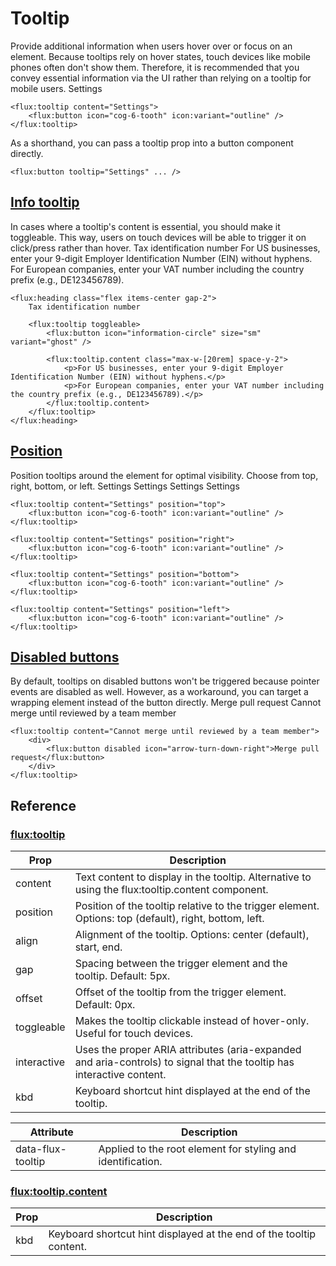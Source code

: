 #  Tooltip 
Provide additional information when users hover over or focus on an element.
Because tooltips rely on hover states, touch devices like mobile phones often don't show them. Therefore, it is recommended that you convey essential information via the UI rather than relying on a tooltip for mobile users.
Settings 
 
```
<flux:tooltip content="Settings">
    <flux:button icon="cog-6-tooth" icon:variant="outline" />
</flux:tooltip>  
```

As a shorthand, you can pass a tooltip prop into a button component directly.
 
```
<flux:button tooltip="Settings" ... />
```

##  [Info tooltip](https://fluxui.dev/components/tooltip#info-tooltip)
In cases where a tooltip's content is essential, you should make it toggleable. This way, users on touch devices will be able to trigger it on click/press rather than hover.
Tax identification number 
For US businesses, enter your 9-digit Employer Identification Number (EIN) without hyphens.
For European companies, enter your VAT number including the country prefix (e.g., DE123456789).
 
```
<flux:heading class="flex items-center gap-2">
    Tax identification number

    <flux:tooltip toggleable>
        <flux:button icon="information-circle" size="sm" variant="ghost" />

        <flux:tooltip.content class="max-w-[20rem] space-y-2">
            <p>For US businesses, enter your 9-digit Employer Identification Number (EIN) without hyphens.</p>
            <p>For European companies, enter your VAT number including the country prefix (e.g., DE123456789).</p>
        </flux:tooltip.content>
    </flux:tooltip>
</flux:heading>      
```

##  [Position](https://fluxui.dev/components/tooltip#position)
Position tooltips around the element for optimal visibility. Choose from top, right, bottom, or left.
Settings 
Settings 
Settings 
Settings 
 
```
<flux:tooltip content="Settings" position="top">
    <flux:button icon="cog-6-tooth" icon:variant="outline" />
</flux:tooltip>

<flux:tooltip content="Settings" position="right">
    <flux:button icon="cog-6-tooth" icon:variant="outline" />
</flux:tooltip>

<flux:tooltip content="Settings" position="bottom">
    <flux:button icon="cog-6-tooth" icon:variant="outline" />
</flux:tooltip>

<flux:tooltip content="Settings" position="left">
    <flux:button icon="cog-6-tooth" icon:variant="outline" />
</flux:tooltip>        
```

##  [Disabled buttons](https://fluxui.dev/components/tooltip#disabled-buttons)
By default, tooltips on disabled buttons won't be triggered because pointer events are disabled as well. However, as a workaround, you can target a wrapping element instead of the button directly.
Merge pull request 
Cannot merge until reviewed by a team member 
 
```
<flux:tooltip content="Cannot merge until reviewed by a team member">
    <div>
        <flux:button disabled icon="arrow-turn-down-right">Merge pull request</flux:button>
    </div>
</flux:tooltip>
```

##  Reference 
###  [flux:tooltip](https://fluxui.dev/components/tooltip#fluxtooltip)
Prop |  Description  
---|---  
content  |  Text content to display in the tooltip. Alternative to using the flux:tooltip.content component.  
position  |  Position of the tooltip relative to the trigger element. Options: top (default), right, bottom, left.  
align  |  Alignment of the tooltip. Options: center (default), start, end.  
gap  |  Spacing between the trigger element and the tooltip. Default: 5px.  
offset  |  Offset of the tooltip from the trigger element. Default: 0px.  
toggleable  |  Makes the tooltip clickable instead of hover-only. Useful for touch devices.  
interactive  |  Uses the proper ARIA attributes (aria-expanded and aria-controls) to signal that the tooltip has interactive content.  
kbd  |  Keyboard shortcut hint displayed at the end of the tooltip.  

Attribute |  Description  
---|---  
data-flux-tooltip  |  Applied to the root element for styling and identification.  
###  [flux:tooltip.content](https://fluxui.dev/components/tooltip#fluxtooltipcontent)
Prop |  Description  
---|---  
kbd  |  Keyboard shortcut hint displayed at the end of the tooltip content.  
